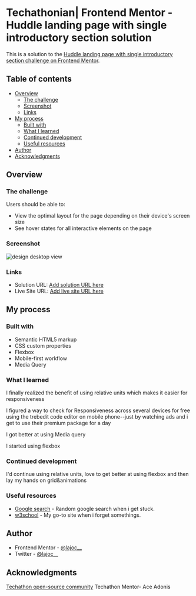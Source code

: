 # Techathonian| Frontend Mentor - Huddle landing page with single introductory section solution

This is a solution to the [Huddle landing page with single introductory section challenge on Frontend Mentor](https://www.frontendmentor.io/challenges/huddle-landing-page-with-a-single-introductory-section-B_2Wvxgi0).

## Table of contents

- [Overview](#overview)
  - [The challenge](#the-challenge)
  - [Screenshot](#screenshot)
  - [Links](#links)
- [My process](#my-process)
  - [Built with](#built-with)
  - [What I learned](#what-i-learned)
  - [Continued development](#continued-development)
  - [Useful resources](#useful-resources)
- [Author](#author)
- [Acknowledgments](#acknowledgments)

## Overview

### The challenge

Users should be able to:

- View the optimal layout for the page depending on their device's screen size
- See hover states for all interactive elements on the page

### Screenshot

![design desktop view](screenshot/desktop-view.jpg)

### Links

- Solution URL: [Add solution URL here](https://your-solution-url.com)
- Live Site URL: [Add live site URL here](https://your-live-site-url.com)

## My process

### Built with

- Semantic HTML5 markup
- CSS custom properties
- Flexbox
- Mobile-first workflow
- Media Query


### What I learned

I finally realized the benefit of using relative units which makes it easier for responsiveness

I figured a way to check for Responsiveness across several devices for free using the trebedit code editor on mobile phone--just by watching ads and i get to use their premium package for a day

I got better at using Media query

I started using flexbox


### Continued development

I'd continue using relative units, love to get better at using flexbox and then lay my hands on grid&animations

### Useful resources

- [Google search](https://www.google.com) - Random google search when i get stuck.
- [w3school](https://www.w3schools.com) - My go-to site when i forget somethings.

## Author

- Frontend Mentor - [@lajoc__](https://www.frontendmentor.io/profile/lajoc__)
- Twitter - [@lajoc__](https://www.twitter.com/lajoc__)

## Acknowledgments

[Techathon open-source community](https://twitter.com/Techathonian)
Techathon Mentor- Ace Adonis
